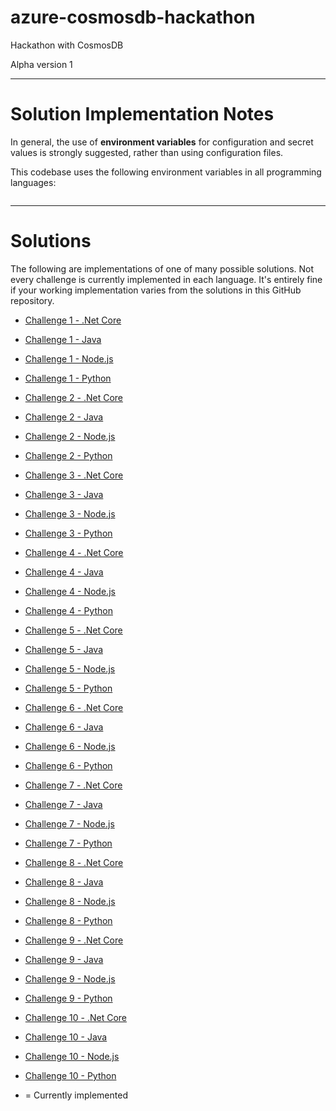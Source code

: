 # azure-cosmosdb-hackathon

Hackathon with CosmosDB

Alpha version 1

---

# Solution Implementation Notes

In general, the use of **environment variables** for configuration and secret values
is strongly suggested, rather than using configuration files.

This codebase uses the following environment variables in all programming languages:
```

```

---

# Solutions

The following are implementations of one of many possible solutions.
Not every challenge is currently implemented in each language.
It's entirely fine if your working implementation varies from the solutions
in this GitHub repository.

- [Challenge 1 - .Net Core](solutions/challenge1/dotnetcore/notes.md)
- [Challenge 1 - Java](solutions/challenge1/java/notes.md)
- [Challenge 1 - Node.js](solutions/challenge1/node/notes.md)
- [Challenge 1 - Python](solutions/challenge1/python/notes.md)

- [Challenge 2 - .Net Core](solutions/challenge2/dotnetcore/notes.md)
- [Challenge 2 - Java](solutions/challenge2/java/notes.md)
- [Challenge 2 - Node.js](solutions/challenge2/node/notes.md)
- [Challenge 2 - Python](solutions/challenge2/python/notes.md)

- [Challenge 3 - .Net Core](solutions/challenge3/dotnetcore/notes.md)
- [Challenge 3 - Java](solutions/challenge3/java/notes.md)
- [Challenge 3 - Node.js](solutions/challenge3/node/notes.md)
- [Challenge 3 - Python](solutions/challenge3/python/notes.md)

- [Challenge 4 - .Net Core](solutions/challenge4/dotnetcore/notes.md)
- [Challenge 4 - Java](solutions/challenge4/java/notes.md)
- [Challenge 4 - Node.js](solutions/challenge4/node/notes.md)
- [Challenge 4 - Python](solutions/challenge4/python/notes.md)

- [Challenge 5 - .Net Core](solutions/challenge5/dotnetcore/notes.md)
- [Challenge 5 - Java](solutions/challenge5/java/notes.md)
- [Challenge 5 - Node.js](solutions/challenge5/node/notes.md)
- [Challenge 5 - Python](solutions/challenge5/python/notes.md)

- [Challenge 6 - .Net Core](solutions/challenge6/dotnetcore/notes.md)
- [Challenge 6 - Java](solutions/challenge6/java/notes.md)
- [Challenge 6 - Node.js](solutions/challenge6/node/notes.md)
- [Challenge 6 - Python](solutions/challenge6/python/notes.md)

- [Challenge 7 - .Net Core](solutions/challenge7/dotnetcore/notes.md)
- [Challenge 7 - Java](solutions/challenge7/java/notes.md)
- [Challenge 7 - Node.js](solutions/challenge7/node/notes.md)
- [Challenge 7 - Python](solutions/challenge7/python/notes.md)

- [Challenge 8 - .Net Core](solutions/challenge8/dotnetcore/notes.md)
- [Challenge 8 - Java](solutions/challenge8/java/notes.md)
- [Challenge 8 - Node.js](solutions/challenge8/node/notes.md)
- [Challenge 8 - Python](solutions/challenge8/python/notes.md)

- [Challenge 9 - .Net Core](solutions/challenge9/dotnetcore/notes.md)
- [Challenge 9 - Java](solutions/challenge9/java/notes.md)
- [Challenge 9 - Node.js](solutions/challenge9/node/notes.md)
- [Challenge 9 - Python](solutions/challenge9/python/notes.md)

- [Challenge 10 - .Net Core](solutions/challenge10/dotnetcore/notes.md)
- [Challenge 10 - Java](solutions/challenge10/java/notes.md)
- [Challenge 10 - Node.js](solutions/challenge10/node/notes.md)
- [Challenge 10 - Python](solutions/challenge10/python/notes.md)

* = Currently implemented
